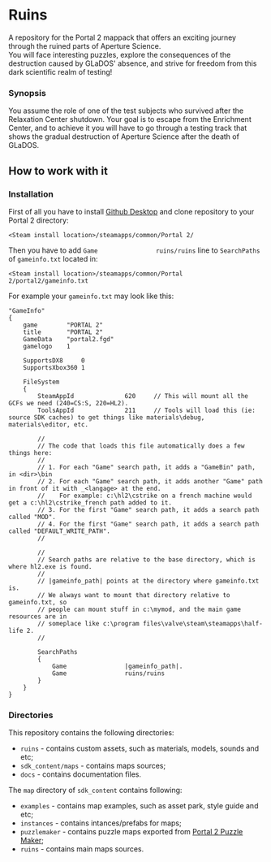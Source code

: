 # Ruins
A repository for the Portal 2 mappack that offers an exciting journey through the ruined parts of Aperture Science.<br/>
You will face interesting puzzles, explore the consequences of the destruction caused by GLaDOS' absence, and strive for freedom from this dark scientific realm of testing!
### Synopsis
You assume the role of one of the test subjects who survived after the Relaxation Center shutdown. Your goal is to escape from the Enrichment Center, and to achieve it you will have to go through a testing track that shows the gradual destruction of Aperture Science after the death of GLaDOS.
## How to work with it
### Installation
First of all you have to install [Github Desktop](https://desktop.github.com/) and clone repository to your Portal 2 directory:
```
<Steam install location>/steamapps/common/Portal 2/
```
Then you have to add ```Game				ruins/ruins``` line to `SearchPaths` of `gameinfo.txt` located in:
```
<Steam install location>/steamapps/common/Portal 2/portal2/gameinfo.txt
```
For example your `gameinfo.txt` may look like this:
```
"GameInfo"
{
	game 		"PORTAL 2"
	title 		"PORTAL 2"
	GameData	"portal2.fgd"
	gamelogo 	1

	SupportsDX8     0
	SupportsXbox360 1

	FileSystem
	{
		SteamAppId				620		// This will mount all the GCFs we need (240=CS:S, 220=HL2).
		ToolsAppId				211		// Tools will load this (ie: source SDK caches) to get things like materials\debug, materials\editor, etc.
		
		//
		// The code that loads this file automatically does a few things here:
		//
		// 1. For each "Game" search path, it adds a "GameBin" path, in <dir>\bin
		// 2. For each "Game" search path, it adds another "Game" path in front of it with _<langage> at the end.
		//    For example: c:\hl2\cstrike on a french machine would get a c:\hl2\cstrike_french path added to it.
		// 3. For the first "Game" search path, it adds a search path called "MOD".
		// 4. For the first "Game" search path, it adds a search path called "DEFAULT_WRITE_PATH".
		//

		//
		// Search paths are relative to the base directory, which is where hl2.exe is found.
		//
		// |gameinfo_path| points at the directory where gameinfo.txt is.
		// We always want to mount that directory relative to gameinfo.txt, so
		// people can mount stuff in c:\mymod, and the main game resources are in
		// someplace like c:\program files\valve\steam\steamapps\half-life 2.
		//

		SearchPaths
		{
			Game				|gameinfo_path|.
			Game				ruins/ruins
		}
	}
}
```
### Directories
This repository contains the following directories:
- `ruins` - contains custom assets, such as materials, models, sounds and etc;
- `sdk_content/maps` - contains maps sources;
- `docs` - contains documentation files.

The `map` directory of `sdk_content` contains following:
- `examples` - contains map examples, such as asset park, style guide and etc;
- `instances` - contains intances/prefabs for maps;
- `puzzlemaker` - contains puzzle maps exported from [Portal 2 Puzzle Maker](https://developer.valvesoftware.com/wiki/Portal_2_Puzzle_Maker);
- `ruins` - contains main maps sources.
